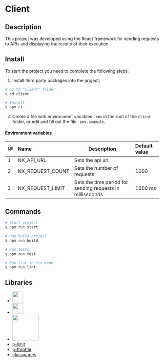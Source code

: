 # Client

## Description

This project was developed using the React framework for sending requests to APIs and displaying the results of their execution.

## Install

To start the project you need to complete the following steps:

1. Install third party packages into the project;

```bash
# Go to "client" folder
$ cd client

# Install
$ npm ci
```

2. Create a file with environment variables `.env` in the root of the `client` folder, or edit and fill out the file `.env.example`.

#### Environment variables

| №   | Name             | Description                                               | Default value |
| :-- | :--------------- | --------------------------------------------------------- | :------------ |
| 1   | NX_API_URL       | Sets the api url                                          |               |
| 2   | NX_REQUEST_COUNT | Sets the number of requests                               | 1000          |
| 3   | NX_REQUEST_LIMIT | Sets the time period for sending requests in milliseconds | 1000 ms       |

## Commands

```bash
# Start project
$ npm run start

# Run build project
$ npm run build

# Run tests
$ npm run test

# Run lint in fix mode
$ npm run lint
```

## Libraries

- <a alt="Nx logo" href="https://nx.dev" target="_blank" rel="noreferrer"><img src="https://raw.githubusercontent.com/nrwl/nx/master/images/nx-logo.png" width="35"></a>
- <a alt="React logo" href="https://react.dev" target="_blank" rel="noreferrer"><img src="https://cdn4.iconfinder.com/data/icons/logos-3/600/React.js_logo-512.png" width="35"></a>
- <a alt="Axios logo" href="https://axios-http.com" target="_blank" rel="noreferrer"><img src="https://axios-http.com/assets/logo.svg" width="85"></a>
- [p-limit](https://github.com/sindresorhus/p-limit)
- [p-throttle](https://github.com/sindresorhus/p-throttle)
- [classnames](https://github.com/JedWatson/classnames)
